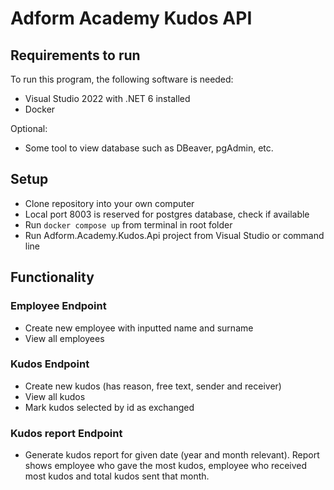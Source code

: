 # Adform Academy Kudos API

## Requirements to run

To run this program, the following software is needed:

* Visual Studio 2022 with .NET 6 installed
* Docker

Optional: 
* Some tool to view database such as DBeaver, pgAdmin, etc.

## Setup

* Clone repository into your own computer
* Local port 8003 is reserved for postgres database, check if available
* Run ```docker compose up``` from terminal in root folder 
* Run Adform.Academy.Kudos.Api project from Visual Studio or command line

## Functionality

### Employee Endpoint

* Create new employee with inputted name and surname
* View all employees

### Kudos Endpoint

* Create new kudos (has reason, free text, sender and receiver)
* View all kudos
* Mark kudos selected by id as exchanged

### Kudos report Endpoint

* Generate kudos report for given date (year and month relevant). Report shows employee who gave the most kudos, employee who received most kudos and total kudos sent that month.
